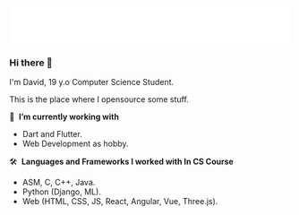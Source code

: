 
<p align="center">
  <img src="name.svg" alt="name" />
</p>
 
### Hi there 👋 
I'm David, 19 y.o Computer Science Student.

This is the place where I opensource some stuff.

🔭 &nbsp;<b>I’m currently working with </b>
- Dart and Flutter.
- Web Development as hobby.

🛠️ &nbsp;<b>Languages&nbsp;and&nbsp;Frameworks&nbsp;I&nbsp;worked&nbsp;with In CS Course</b>
- ASM, C, C++, Java.
- Python (Django, ML).
- Web (HTML, CSS, JS, React, Angular, Vue, Three.js).
